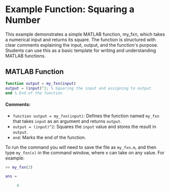 # Example Function: Squaring a Number

This example demonstrates a simple MATLAB function, my_fxn, which takes a numerical input and returns its square. The function is structured with clear comments explaining the input, output, and the function's purpose. Students can use this as a basic template for writing and understanding MATLAB functions.

## MATLAB Function
```matlab
function output = my_fxn(input)
output = (input)^2; % Squaring the input and assigning to output
end % End of the function
```

#### Comments:
- `function output = my_fxn(input)`: Defines the function named `my_fxn` that takes `input` as an argument and returns `output`.
- `output = (input)^2`: Squares the `input` value and stores the result in `output`.
- `end`: Marks the end of the function.

To run the command you will need to save the file as `my_fxn.m`, and then type `my_fxn(x)` in the command window, where x can take on any value. For example:

```matlab
>> my_fxn(2)

ans =

     4
```

